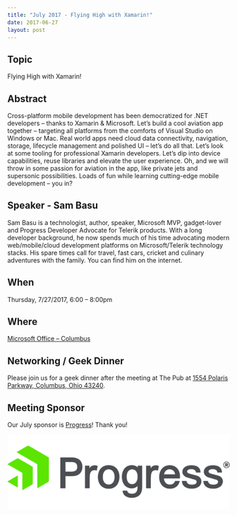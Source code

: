 ```yaml
---
title: "July 2017 - Flying High with Xamarin!"
date: 2017-06-27
layout: post
---
```


## Topic

Flying High with Xamarin!

## Abstract

Cross-platform mobile development has been democratized for .NET developers – 
thanks to Xamarin & Microsoft. Let’s build a cool aviation app together – 
targeting all platforms from the comforts of Visual Studio on Windows or Mac. 
Real world apps need cloud data connectivity, navigation, storage, lifecycle 
management and polished UI – let’s do all that. Let’s look at some tooling for 
professional Xamarin developers. Let’s dip into device capabilities, reuse 
libraries and elevate the user experience. Oh, and we will throw in some 
passion for aviation in the app, like private jets and supersonic 
possibilities. Loads of fun while learning cutting-edge mobile development – 
you in?

## Speaker - Sam Basu

Sam Basu is a technologist, author, speaker, Microsoft MVP, gadget-lover and 
Progress Developer Advocate for Telerik products. With a long developer 
background, he now spends much of his time advocating modern web/mobile/cloud 
development platforms on Microsoft/Telerik technology stacks. His spare times 
call for travel, fast cars, cricket and culinary adventures with the family. 
You can find him on the internet.

## When

Thursday, 7/27/2017, 6:00 – 8:00pm

## Where

[Microsoft Office – Columbus](http://maps.google.com/maps?f=q&amp;hl=en&amp;q=8800+Lyra+Dr.+Columbus,+OH+43240&amp;om=1)

## Networking / Geek Dinner

Please join us for a geek dinner after the meeting at The Pub at [1554 Polaris 
Parkway, Columbus, Ohio 43240](https://goo.gl/maps/TDyKHAxNxZ82).

## Meeting Sponsor

Our July sponsor is [Progress](https://www.progress.com/)! Thank you!

[![Progress](/images/sponsors/progress_large.png)](https://www.progress.com/)
